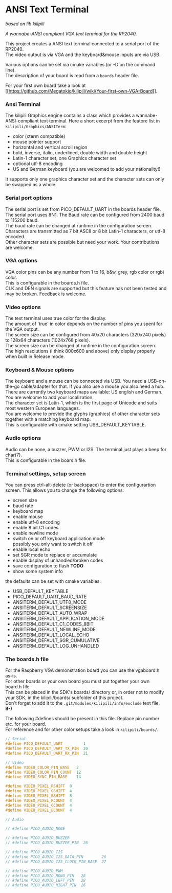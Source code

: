 # ANSI Text Terminal
*based on lib kilipili*

*A wannabe-ANSI compliant VGA text terminal for the RP2040.*

This project creates a ANSI text terminal connected to a serial port of the RP2040.  
The video output is via VGA and the keyboard&mouse inputs are via USB.

Various options can be set via cmake variables (or -D on the command line).  
The description of your board is read from a `boards` header file.  

For your first own board take a look at [[https://github.com/Megatokio/kilipili/wiki/Your-first-own-VGA-Board]].


### Ansi Terminal
The kilipili Graphics engine contains a class which provides a wannabe-ANSI-compliant text terminal. 
Here a short excerpt from the featore list in `kilipili/Graphics/ANSITerm`:  

- color (xterm compatible)
- mouse pointer support
- horizontal and vertical scroll region
- bold, inverse, italic, underlined, double width and double height 
- Latin-1 character set, one Graphics character set
- optional utf-8 encoding
- US and German keyboard (you are welcomed to add your nationality!)

It supports only one graphics character set and the character sets can only be swapped as a whole.

### Serial port options
The serial port is set from PICO_DEFAULT_UART in the boards header file.  
The serial port uses 8N1. The Baud rate can be configured from 2400 baud to 115200 baud.  
The baud rate can be changed at runtime in the configuration screen.  
Characters are transmitted as 7 bit ASCII or 8 bit Latin-1 characters, or utf-8 encoded.  
Other character sets are possible but need your work. Your contributions are welcome.

### VGA options
VGA color pins can be any number from 1 to 16, b&w, grey, rgb color or rgbi color.  
This is configurable in the boards.h file.  
CLK and DEN signals are supported but this feature has not been tested and may be broken. 
Feedback is welcome.

### Video options
The text terminal uses true color for the display.  
The amount of 'true' in color depends on the number of pins you spent for the VGA output.  
The screen size can be configured from 40x20 characters (320x240 pixels) to 128x64 characters (1024x768 pixels).  
The screen size can be changed at runtime in the configuration screen.  
The high resolutions (i think 800x600 and above) only display properly when built in Release mode.

### Keyboard & Mouse options
The keyboard and a mouse can be connected via USB. You need a USB-on-the-go cable/adapter for that. If you also use a mouse you also need a hub.  
There are currently two keyboard maps available: US english and German. You are welcome to add your localization.  
The character set is Latin-1, which is the first page of Unicode and suits most western European languages.  
You are welcome to provide the glyphs (graphics) of other character sets together with a matching keyboard map.  
This is configurable with cmake setting USB_DEFAULT_KEYTABLE.  

### Audio options
Audio can be none, a buzzer, PWM or I2S. The terminal just plays a beep for char(7).  
This is configurable in the boars.h file.

### Terminal settings, setup screen
You can press ctrl-alt-delete (or backspace) to enter the configurartion screen. This allows you to change the following options:

- screen size
- baud rate
- keyboard map
- enable mouse
- enable utf-8 encoding
- enable 8 bit C1 codes
- enable newline mode
- switch on or off keyboard application mode  
  possibly you only want to switch it off
- enable local echo
- set SGR mode to replace or accumulate 
- enable display of unhandled/broken codes
- save configuration to flash **TODO**
- show some system info

the defaults can be set with cmake variables:

- USB_DEFAULT_KEYTABLE
- PICO_DEFAULT_UART_BAUD_RATE
- ANSITERM_DEFAULT_UTF8_MODE
- ANSITERM_DEFAULT_SCREENSIZE
- ANSITERM_DEFAULT_AUTO_WRAP
- ANSITERM_DEFAULT_APPLICATION_MODE
- ANSITERM_DEFAULT_C1_CODES_8BIT
- ANSITERM_DEFAULT_NEWLINE_MODE
- ANSITERM_DEFAULT_LOCAL_ECHO
- ANSITERM_DEFAULT_SGR_CUMULATIVE
- ANSITERM_DEFAULT_LOG_UNHANDLED

### The boards.h file
For the Raspberry VGA demonstration board you can use the vgaboard.h as-is.  
For other boards or your own board you must put together your own board.h file.  
This can be placed in the SDK's boards/ directory or, in order not to modify your SDK, in the kilipili/boards/ subfolder of this project.  
Don't forget to add it to the `.git/modules/kilipili/info/exclude` text file. **B-)**

The following #defines should be present in this file. Replace pin number etc. for your board.  
For reference and for other color setups take a look in `kilipili/boards/`.

```c
// Serial
#define PICO_DEFAULT_UART         1
#define PICO_DEFAULT_UART_TX_PIN  20
#define PICO_DEFAULT_UART_RX_PIN  21

// Video
#define VIDEO_COLOR_PIN_BASE   2
#define VIDEO_COLOR_PIN_COUNT  12
#define VIDEO_SYNC_PIN_BASE    14

#define VIDEO_PIXEL_RSHIFT  0
#define VIDEO_PIXEL_GSHIFT  4
#define VIDEO_PIXEL_BSHIFT  8
#define VIDEO_PIXEL_RCOUNT  4
#define VIDEO_PIXEL_GCOUNT  4
#define VIDEO_PIXEL_BCOUNT  4

// Audio

// #define PICO_AUDIO_NONE

// #define PICO_AUDIO_BUZZER
// #define PICO_AUDIO_BUZZER_PIN  26

// #define PICO_AUDIO_I2S
// #define PICO_AUDIO_I2S_DATA_PIN 	      26
// #define PICO_AUDIO_I2S_CLOCK_PIN_BASE  27

// #define PICO_AUDIO_PWM
// #define PICO_AUDIO_MONO_PIN   28    
// #define PICO_AUDIO_LEFT_PIN   28
// #define PICO_AUDIO_RIGHT_PIN  26
```




